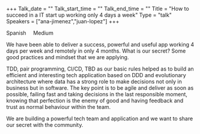 +++
Talk_date = ""
Talk_start_time = ""
Talk_end_time = ""
Title = "How to succeed in a IT start up working only 4 days a week"
Type = "talk"
Speakers = ["ana-jimenez","juan-lopez"]
+++

<i class="fa fa-language fa-lg"></i><span class="talk-language-level">Spanish</span>
<i class="fa fa-bar-chart fa-lg" style="margin-left: 15px;"></i><span class="talk-language-level">Medium</span>

<p>We have been able to deliver a success, powerful and useful app working 4 days per week and remotely in only 4 months. What is our secret? Some good practices and mindset that we are applying.

TDD, pair programming, CI/CD, TBD as our basic rules helped as to build an efficient and interesting tech application based on DDD and evolutionary architecture where data has a strong role to make decisions not only in business but in software. The key point is to be agile and deliver as soon as possible, failing fast and taking decisions in the last responsible moment, knowing that perfection is the enemy of good and having feedback and trust as normal behaviour within the team.

We are building a powerful tech team and application and we want to share our secret with the community.</p>
